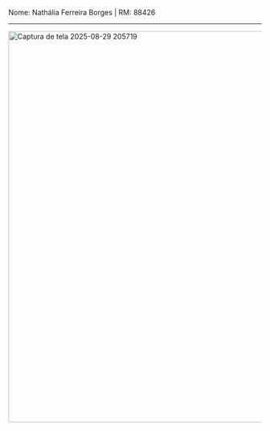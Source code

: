  Nome: Nathália Ferreira Borges | RM: 88426
______________________________________________________________________________________________________
<img width="884" height="780" alt="Captura de tela 2025-08-29 205719" src="https://github.com/user-attachments/assets/547c380a-129e-4358-9397-3add7580c8d8" />
